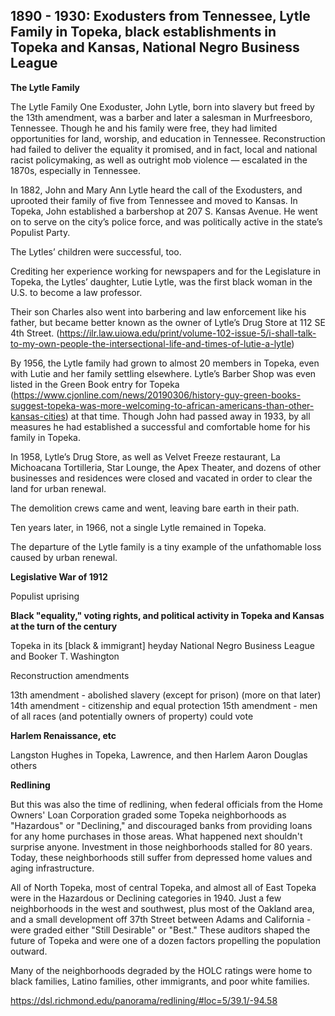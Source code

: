 ## 1890 - 1930: Exodusters from Tennessee, Lytle Family in Topeka, black establishments in Topeka and Kansas, National Negro Business League ##



**The Lytle Family**

The Lytle Family
One Exoduster, John Lytle, born into slavery but freed by the 13th amendment, was a barber and later a salesman in Murfreesboro, Tennessee. Though he and his family were free, they had limited opportunities for land, worship, and education in Tennessee. Reconstruction had failed to deliver the equality it promised, and in fact, local and national racist policymaking, as well as outright mob violence — escalated in the 1870s, especially in Tennessee.

In 1882, John and Mary Ann Lytle heard the call of the Exodusters, and uprooted their family of five from Tennessee and moved to Kansas. In Topeka, John established a barbershop at 207 S. Kansas Avenue. He went on to serve on the city’s police force, and was politically active in the state’s Populist Party.

The Lytles’ children were successful, too.

Crediting her experience working for newspapers and for the Legislature in Topeka, the Lytles’ daughter, Lutie Lytle, was the first black woman in the U.S. to become a law professor.

Their son Charles also went into barbering and law enforcement like his father, but became better known as the owner of Lytle’s Drug Store at 112 SE 4th Street. (https://ilr.law.uiowa.edu/print/volume-102-issue-5/i-shall-talk-to-my-own-people-the-intersectional-life-and-times-of-lutie-a-lytle)

By 1956, the Lytle family had grown to almost 20 members in Topeka, even with Lutie and her family settling elsewhere. Lytle’s Barber Shop was even listed in the Green Book entry for Topeka (https://www.cjonline.com/news/20190306/history-guy-green-books-suggest-topeka-was-more-welcoming-to-african-americans-than-other-kansas-cities) at that time. Though John had passed away in 1933, by all measures he had established a successful and comfortable home for his family in Topeka.

In 1958, Lytle’s Drug Store, as well as Velvet Freeze restaurant, La Michoacana Tortilleria, Star Lounge, the Apex Theater, and dozens of other businesses and residences were closed and vacated in order to clear the land for urban renewal.

The demolition crews came and went, leaving bare earth in their path.

Ten years later, in 1966, not a single Lytle remained in Topeka.

The departure of the Lytle family is a tiny example of the unfathomable loss caused by urban renewal.


**Legislative War of 1912**

Populist uprising



**Black "equality," voting rights, and political activity in Topeka and Kansas at the turn of the century**

Topeka in its [black & immigrant] heyday
National Negro Business League and Booker T. Washington


Reconstruction amendments

13th amendment - abolished slavery (except for prison) (more on that later)
14th amendment - citizenship and equal protection
15th amendment - men of all races (and potentially owners of property) could vote


**Harlem Renaissance, etc**

Langston Hughes in Topeka, Lawrence, and then Harlem 
Aaron Douglas
others





**Redlining**

But this was also the time of redlining, when federal officials from the Home Owners' Loan Corporation graded some Topeka neighborhoods as "Hazardous" or "Declining," and discouraged banks from providing loans for any home purchases in those areas. What happened next shouldn't surprise anyone. Investment in those neighborhoods stalled for 80 years. Today, these neighborhoods still suffer from depressed home values and aging infrastructure. 

All of North Topeka, most of central Topeka, and almost all of East Topeka were in the Hazardous or Declining categories in 1940. Just a few neighborhoods in the west and southwest, plus most of the Oakland area, and a small development off 37th Street between Adams and California - were graded either "Still Desirable" or "Best." These auditors shaped the future of Topeka and were one of a dozen factors propelling the population outward. 



Many of the neighborhoods degraded by the HOLC ratings were home to black families, Latino families, other immigrants, and poor white families. 



https://dsl.richmond.edu/panorama/redlining/#loc=5/39.1/-94.58




